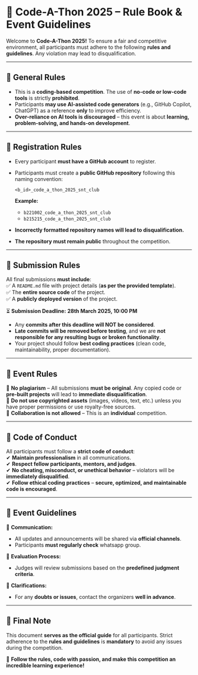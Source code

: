# 📖 Code-A-Thon 2025 – Rule Book & Event Guidelines  

Welcome to **Code-A-Thon 2025!** To ensure a fair and competitive environment, all participants must adhere to the following **rules and guidelines**. Any violation may lead to disqualification.  

---

## 🔹 General Rules  
- This is a **coding-based competition**. The use of **no-code or low-code tools** is strictly **prohibited**.  
- Participants **may use AI-assisted code generators** (e.g., GitHub Copilot, ChatGPT) as a reference **only** to improve efficiency.  
- **Over-reliance on AI tools is discouraged** – this event is about **learning, problem-solving, and hands-on development**.  

---

## 🔹 Registration Rules  
- Every participant **must have a GitHub account** to register.  
- Participants must create a **public GitHub repository** following this naming convention:  

  ```
  <b_id>_code_a_thon_2025_snt_club
  ```  
  **Example:**  
  - `b221002_code_a_thon_2025_snt_club`  
  - `b215215_code_a_thon_2025_snt_club`  

- **Incorrectly formatted repository names will lead to disqualification.**  
- **The repository must remain public** throughout the competition.  

---

## 🔹 Submission Rules  
All final submissions **must include**:  
✅ A `README.md` file with project details (**as per the provided template**).  
✅ The **entire source code** of the project.  
✅ A **publicly deployed version** of the project.  

⏳ **Submission Deadline:** **28th March 2025, 10:00 PM**  
- Any **commits after this deadline will NOT be considered**.  
- **Late commits will be removed before testing**, and we are **not responsible for any resulting bugs or broken functionality**.  
- Your project should follow **best coding practices** (clean code, maintainability, proper documentation).  

---

## 🔹 Event Rules  
🚫 **No plagiarism** – All submissions **must be original**. Any copied code or **pre-built projects** will lead to **immediate disqualification**.  
🚫 **Do not use copyrighted assets** (images, videos, text, etc.) unless you have proper permissions or use royalty-free sources.  
🚫 **Collaboration is not allowed** – This is an **individual** competition.  

---

## 🔹 Code of Conduct  
All participants must follow a **strict code of conduct**:  
✔ **Maintain professionalism** in all communications.  
✔ **Respect fellow participants, mentors, and judges**.  
✔ **No cheating, misconduct, or unethical behavior** – violators will be **immediately disqualified**.  
✔ **Follow ethical coding practices** – **secure, optimized, and maintainable code is encouraged**.  

---

## 🔹 Event Guidelines  

📢 **Communication:**  
- All updates and announcements will be shared via **official channels**.  
- Participants **must regularly check** whatsapp group.  

📝 **Evaluation Process:**  
- Judges will review submissions based on the **predefined judgment criteria**.  

📌 **Clarifications:**  
- For any **doubts or issues**, contact the organizers **well in advance**.  

---

## 📢 Final Note  
This document **serves as the official guide** for all participants. Strict adherence to the **rules and guidelines** is **mandatory** to avoid any issues during the competition.  

🚀 **Follow the rules, code with passion, and make this competition an incredible learning experience!**  
